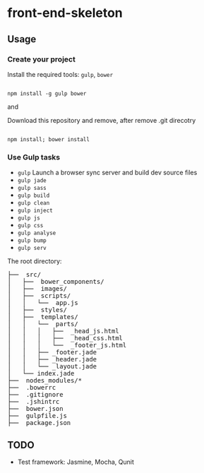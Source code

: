 # front-end-skeleton 

## Usage

### Create your project

Install the required tools: `gulp`, `bower`
```

npm install -g gulp bower
```

and

Download this repository and remove, after remove .git direcotry
```

npm install; bower install
```

### Use Gulp tasks

* `gulp` Launch a browser sync server and build dev source files
* `gulp jade` 
* `gulp sass`
* `gulp build`
* `gulp clean`
* `gulp inject`
* `gulp js`
* `gulp css`
* `gulp analyse`
* `gulp bump`
* `gulp serv`

The root directory:
<pre>
├──  src/
│   ├──  bower_components/
│   ├──  images/
│   ├──  scripts/
│   │   └──  app.js
│   ├──  styles/
│   ├──  templates/
│   │   └──  parts/
│   │   │   ├──  _head_js.html
│   │   │   ├──  _head_css.html
│   │   │   └──  _footer_js.html
│   │   ├── _footer.jade
│   │   ├── _header.jade
│   │   └── _layout.jade
│   └── index.jade
├──  nodes_modules/*
├──  .bowerrc
├──  .gitignore
├──  .jshintrc
├──  bower.json
├──  gulpfile.js
├──  package.json
</pre>

## **TODO**
* Test framework: Jasmine, Mocha, Qunit